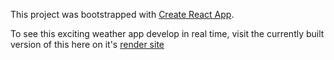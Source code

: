 This project was bootstrapped with [Create React App](https://github.com/facebook/create-react-app).

To see this exciting weather app develop in real time, visit the currently built version of this here on it's [render site](https://webby.onrender.com)

